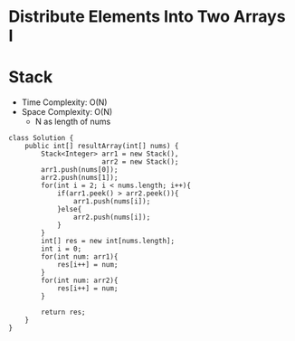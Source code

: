 # Distribute Elements Into Two Arrays I
# Stack
* Time Complexity: O(N)
* Space Complexity: O(N)
    * N as length of nums
```
class Solution {
    public int[] resultArray(int[] nums) {
        Stack<Integer> arr1 = new Stack(),
                       arr2 = new Stack();
        arr1.push(nums[0]);
        arr2.push(nums[1]);
        for(int i = 2; i < nums.length; i++){
            if(arr1.peek() > arr2.peek()){
                arr1.push(nums[i]);
            }else{
                arr2.push(nums[i]);
            }
        }
        int[] res = new int[nums.length];
        int i = 0;
        for(int num: arr1){
            res[i++] = num;
        }
        for(int num: arr2){
            res[i++] = num;
        }
        
        return res;
    }
}
```